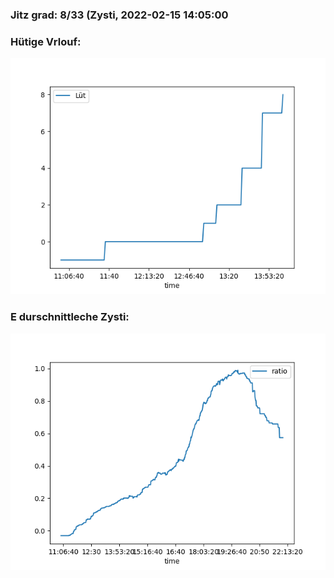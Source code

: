 ### Jitz grad: 8/33 (Zysti, 2022-02-15 14:05:00

### Hütige Vrlouf:
![Graph](Today.png)

### E durschnittleche Zysti:
![Graph](Zysti.png)